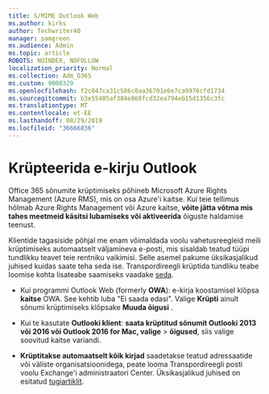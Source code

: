 ```yaml
---
title: S/MIME Outlook Web
ms.author: kirks
author: Techwriter40
manager: pamgreen
ms.audience: Admin
ms.topic: article
ROBOTS: NOINDEX, NOFOLLOW
localization_priority: Normal
ms.collection: Adm_O365
ms.custom: 9000329
ms.openlocfilehash: f2c047ca31c586c0aa36701e6e7ca9976cfd1734
ms.sourcegitcommit: b3e55405af384e868fcd32ea794eb15d1356c3fc
ms.translationtype: MT
ms.contentlocale: et-EE
ms.lasthandoff: 08/29/2019
ms.locfileid: "36666836"
---
```

# <a name="encrypt-email-messages-in-outlook"></a>Krüpteerida e-kirju Outlook

Office 365 sõnumite krüptimiseks põhineb Microsoft Azure Rights Management (Azure RMS), mis on osa Azure'i kaitse. Kui teie tellimus hõlmab Azure Rights Management või Azure kaitse, **võite jätta võtma mis tahes meetmeid käsitsi lubamiseks või aktiveerida** õiguste haldamise teenust.

Klientide tagasiside põhjal me enam võimaldada voolu vahetusreegleid meili krüptimiseks automaatselt väljamineva e-posti, mis sisaldab teatud tüüpi tundlikku teavet teie rentniku vaikimisi. Selle asemel pakume üksikasjalikud juhised kuidas saate teha seda ise. Transpordireegli krüptida tundliku teabe loomise kohta lisateabe saamiseks vaadake [seda](https://aka.ms/OmeEtr).

- Kui programmi Outlook Web (formerly **OWA**): e-kirja koostamisel klõpsa **kaitse** OWA. See kehtib luba "Ei saada edasi". Valige **Krüpti** ainult sõnumi krüptimiseks klõpsake **Muuda õigusi** .

- Kui te kasutate **Outlooki klient**: **saata krüptitud sõnumit Outlooki 2013 või 2016 või Outlook 2016 for Mac, valige** > **õigused**, siis valige soovitud kaitse variandi.

- **Krüptitakse automaatselt kõik kirjad** saadetakse teatud adressaatide või väliste organisatsioonidega, peate looma Transpordireegli posti voolu Exchange'i administraatori Center. Üksikasjalikud juhised on esitatud [tugiartiklit](https://docs.microsoft.com/office365/securitycompliance/define-mail-flow-rules-to-encrypt-email#create-a-mail-flow-rule-to-encrypt-email-messages-with-the-new-ome-capabilities).

